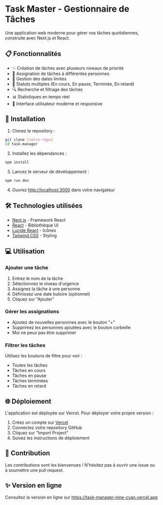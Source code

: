 # Task Master - Gestionnaire de Tâches

Une application web moderne pour gérer vos tâches quotidiennes, construite avec Next.js et React.

## 📋 Fonctionnalités

- ✨ Création de tâches avec plusieurs niveaux de priorité
- 👥 Assignation de tâches à différentes personnes
- 📅 Gestion des dates limites
- 🔄 Statuts multiples (En cours, En pause, Terminée, En retard)
- 🔍 Recherche et filtrage des tâches
- 📊 Statistiques en temps réel
- 🎨 Interface utilisateur moderne et responsive

## 🚀 Installation

1. Clonez le repository :
```bash
git clone [votre-repo]
cd task-manager
```

2. Installez les dépendances :
```bash
npm install
```

3. Lancez le serveur de développement :
```bash
npm run dev
```

4. Ouvrez [http://localhost:3000](http://localhost:3000) dans votre navigateur

## 🛠️ Technologies utilisées

- [Next.js](https://nextjs.org/) - Framework React
- [React](https://reactjs.org/) - Bibliothèque UI
- [Lucide React](https://lucide.dev/) - Icônes
- [Tailwind CSS](https://tailwindcss.com/) - Styling

## 💻 Utilisation

### Ajouter une tâche
1. Entrez le nom de la tâche
2. Sélectionnez le niveau d'urgence
3. Assignez la tâche à une personne
4. Définissez une date butoire (optionnel)
5. Cliquez sur "Ajouter"

### Gérer les assignations
- Ajoutez de nouvelles personnes avec le bouton "+"
- Supprimez les personnes ajoutées avec le bouton corbeille
- Moi ne peux pas être supprimer

### Filtrer les tâches
Utilisez les boutons de filtre pour voir :
- Toutes les tâches
- Tâches en cours
- Tâches en pause
- Tâches terminées
- Tâches en retard

## 🌐 Déploiement

L'application est déployée sur Vercel. Pour déployer votre propre version :

1. Créez un compte sur [Vercel](https://vercel.com)
2. Connectez votre repository GitHub
3. Cliquez sur "Import Project"
4. Suivez les instructions de déploiement


      
## 👥 Contribution

Les contributions sont les bienvenues ! N'hésitez pas à ouvrir une issue ou à soumettre une pull request.

## ✨ Version en ligne

Consultez la version en ligne sur https://task-manager-nine-cyan.vercel.app
